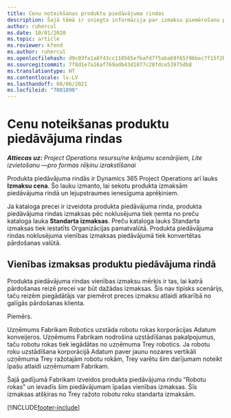 ```yaml
---
title: Cenu noteikšanas produktu piedāvājuma rindas
description: Šajā tēmā ir sniegta informācija par izmaksu piemērošanu produktu piedāvājumu rindai.
author: ruhercul
ms.date: 10/01/2020
ms.topic: article
ms.reviewer: kfend
ms.author: ruhercul
ms.openlocfilehash: d9c03fa1a8f43cc110565efbafd7f5aba69f65f96bec7f15f2bd492123f639c7
ms.sourcegitcommit: 7f8d1e7a16af769adb43d1877c28fdce53975db8
ms.translationtype: HT
ms.contentlocale: lv-LV
ms.lasthandoff: 08/06/2021
ms.locfileid: "7001890"
---
```

# <a name="costing-product-based-quote-lines"></a>Cenu noteikšanas produktu piedāvājuma rindas

_**Attiecas uz:** Project Operations resursu/ne krājumu scenārijiem, Lite izvietošanu —pro formas rēķinu izrakstīšanai_


Produkta piedāvājuma rindās ir Dynamics 365 Project Operations arī lauks **Izmaksu cena**. Šo lauku izmanto, lai sekotu produkta izmaksām piedāvājuma rindā un lejupstraumes ienesīguma aprēķiniem.

Ja kataloga precei ir izveidota produkta piedāvājuma rinda, produkta piedāvājuma rindas izmaksas pēc noklusējuma tiek ņemta no preču kataloga lauka **Standarta izmaksas**. Preču kataloga lauks Standarta izmaksas tiek iestatīts Organizācijas pamatvalūtā. Produkta piedāvājuma rindas noklusējuma vienības izmaksas piedāvājumā tiek konvertētas pārdošanas valūtā.

## <a name="unit-cost-on-a-product-based-quote-line"></a>Vienības izmaksas produktu piedāvājuma rindā

Produkta piedāvājuma rindas vienības izmaksu mērķis ir tas, lai katrā pārdošanas reizē precei var būt dažādas izmaksas. Šis nav tipisks scenārijs, taču reizēm piegādātājs var piemērot preces izmaksu atlaidi atkarībā no galīgās pārdošanas klienta.

Piemērs.

Uzņēmums Fabrikam Robotics uzstāda robotu rokas korporācijas Adatum konveijeros. Uzņēmums Fabrikam nodrošina uzstādīšanas pakalpojumus, taču robotu rokas tiek iegādātas no uzņēmuma Trey robotics. Ja robotu roku uzstādīšana korporācijā Adatum paver jaunu nozares vertikāli uzņēmuma Trey ražotajām robotu rokām, Trey varētu šim darījumam noteikt īpašu atlaidi uzņēmumam Fabrikam.

Šajā gadījumā Fabrikam izveidos produkta piedāvājuma rindu “Robotu rokas” un ievadīs šim piedāvājumam īpašas vienības izmaksas. Šīs izmaksas atšķiras no Trey ražoto robotu roku standarta izmaksām.


[!INCLUDE[footer-include](../../includes/footer-banner.md)]